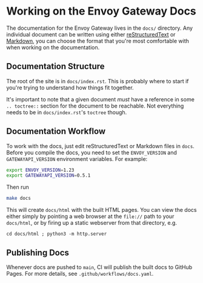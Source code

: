 # Working on the Envoy Gateway Docs

The documentation for the Envoy Gateway lives in the `docs/` directory. Any
individual document can be written using either [reStructuredText] or [Markdown], 
you can choose the format that you're most comfortable with when working on the
documentation.

## Documentation Structure

The root of the site is in `docs/index.rst`. This is probably where to start
if you're trying to understand how things fit together. 

It's important to note that a given document _must_ have a reference in some
`.. toctree::` section for the document to be reachable. Not everything needs
to be in `docs/index.rst`'s `toctree` though.

## Documentation Workflow

To work with the docs, just edit reStructuredText or Markdown files in `docs`.
Before you compile the docs, you need to set the `ENVOY_VERSION` and 
`GATEWAYAPI_VERSION` environment variables. For example:

```bash
export ENVOY_VERSION=1.23
export GATEWAYAPI_VERSION=0.5.1
```

Then run

```bash
make docs
```

This will create `docs/html` with the built HTML pages. You can view the docs
either simply by pointing a web browser at the `file://` path to your
`docs/html`, or by firing up a static webserver from that directory, e.g.

```
cd docs/html ; python3 -m http.server
```

## Publishing Docs

Whenever docs are pushed to `main`, CI will publish the built docs to GitHub
Pages. For more details, see `.github/workflows/docs.yaml`.

[reStructuredText]: https://docutils.sourceforge.io/docs/ref/rst/restructuredtext.html
[Markdown]: https://daringfireball.net/projects/markdown/syntax

